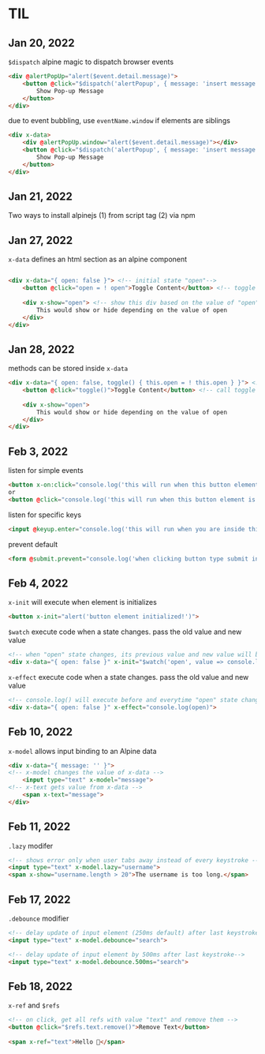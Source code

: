 # TIL

## Jan 20, 2022
`$dispatch` alpine magic to dispatch browser events 
```html
<div @alertPopUp="alert($event.detail.message)">
    <button @click="$dispatch('alertPopup', { message: 'insert message to show' })">
        Show Pop-up Message
    </button>
</div>
```
due to event bubbling, use `eventName.window` if elements are siblings
```html
<div x-data>
	<div @alertPopUp.window="alert($event.detail.message)"></div>
    <button @click="$dispatch('alertPopup', { message: 'insert message to show' })">
        Show Pop-up Message
    </button>
</div>
```

## Jan 21, 2022
Two ways to install alpinejs
(1) from script tag
(2) via npm

## Jan 27, 2022
`x-data` defines an html section as an alpine component
```html

<div x-data="{ open: false }"> <!-- initial state "open"-->
    <button @click="open = ! open">Toggle Content</button> <!-- toggle initial state "open" from true to false and vice-versa -->
 
    <div x-show="open"> <!-- show this div based on the value of "open" if open = true then show; if open = false then hide -->
        This would show or hide depending on the value of open
    </div>
</div>
```

## Jan 28, 2022
methods can be stored inside `x-data`
```html
<div x-data="{ open: false, toggle() { this.open = ! this.open } }"> <!-- toggle method changes "open" state from false to true and vice-versa -->
    <button @click="toggle()">Toggle Content</button> <!-- call toggle method inside x-data initial data -->
 
    <div x-show="open">
        This would show or hide depending on the value of open
    </div>
</div>
```

## Feb 3, 2022
listen for simple events
```html
<button x-on:click="console.log('this will run when this button element is clicked')">Click Me!</button>
or 
<button @click="console.log('this will run when this button element is clicked')">Click Me!</button>

```
listen for specific keys
```html
<input @keyup.enter="console.log('this will run when you are inside this element and press enter')">
```
prevent default
```html
<form @submit.prevent="console.log('when clicking button type submit inside this form element, default behavior which is form submission will be prevented')">...</form>
```

## Feb 4, 2022
`x-init` will execute when element is initializes
```html
<button x-init="alert('button element initialized!')">
```

`$watch` execute code when a state changes. pass the old value and new value
```html
<!-- when "open" state changes, its previous value and new value will be logged in the console -->
<div x-data="{ open: false }" x-init="$watch('open', value => console.log(value))">
```

`x-effect` execute code when a state changes. pass the old value and new value
```html
<!-- console.log() will execute before and everytime "open" state changes, its value will be logged in the console but not the previous value -->
<div x-data="{ open: false }" x-effect="console.log(open)">
```

## Feb 10, 2022
`x-model` allows input binding to an Alpine data
```html
<div x-data="{ message: '' }">
<!-- x-model changes the value of x-data -->
    <input type="text" x-model="message">
<!-- x-text gets value from x-data -->
    <span x-text="message">
</div>
```

## Feb 11, 2022
`.lazy` modifer

```html
<!-- shows error only when user tabs away instead of every keystroke -->
<input type="text" x-model.lazy="username">
<span x-show="username.length > 20">The username is too long.</span>
```

## Feb 17, 2022
`.debounce` modifier

```html
<!-- delay update of input element (250ms default) after last keystroke-->
<input type="text" x-model.debounce="search">

<!-- delay update of input element by 500ms after last keystroke-->
<input type="text" x-model.debounce.500ms="search">
```

## Feb 18, 2022
`x-ref` and `$refs` 

```html
<!-- on click, get all refs with value "text" and remove them -->
<button @click="$refs.text.remove()">Remove Text</button>
 
<span x-ref="text">Hello 👋</span>
```

